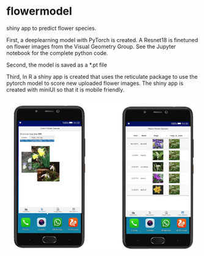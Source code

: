 # flowermodel

shiny app to predict flower species.

First, a deeplearning model with PyTorch is created. A Resnet18 is finetuned on flower images from the Visual Geometry Group. See the Jupyter notebook for the complete python code.

Second, the model is saved as a *.pt file

Third, In R a shiny app is created that uses the reticulate package to use the pytorch model to score new uploaded flower images. The shiny app is created with miniUI so that it is mobile friendly.

![](Selection_114.png)

